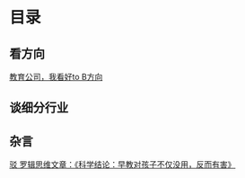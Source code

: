 # 目录

## 看方向
[教育公司，我看好to B方向][1]

## 谈细分行业

## 杂言
[驳 罗辑思维文章：《科学结论：早教对孩子不仅没用，反而有害》][2]

[1]:	https://github.com/funkidsvip/note/blob/master/%E6%95%99%E8%82%B2%E5%85%AC%E5%8F%B8%EF%BC%8C%E6%88%91%E7%9C%8B%E5%A5%BDto%20B%E6%96%B9%E5%90%91.md
[2]:	https://github.com/funkidsvip/note/blob/master/%E9%A9%B3%20%E7%BD%97%E8%BE%91%E6%80%9D%E7%BB%B4%E6%96%87%E7%AB%A0%EF%BC%9A%E3%80%8A%E7%A7%91%E5%AD%A6%E7%BB%93%E8%AE%BA%EF%BC%9A%E6%97%A9%E6%95%99%E5%AF%B9%E5%AD%A9%E5%AD%90%E4%B8%8D%E4%BB%85%E6%B2%A1%E7%94%A8%EF%BC%8C%E5%8F%8D%E8%80%8C%E6%9C%89%E5%AE%B3%E3%80%8B.md